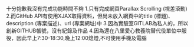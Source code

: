 十分抱歉我沒有完成功能時間不夠 
1.只有完成網頁Parallax Scrolling (視差滾動) 
2.而GitHub API有使用XJAX取得資料，但尚未放入網頁中的title (標題)、description (專案描述)、url (專案網址)中
3.因為實驗室GITLAB為私人的，所以創新GITHUB帳號，沒有紀錄及作品
4.因為還在八里愛心教養院替代役單位中服役，因此早上7:30-18:30,晚上12:00熄燈,不可使用手機及電腦
